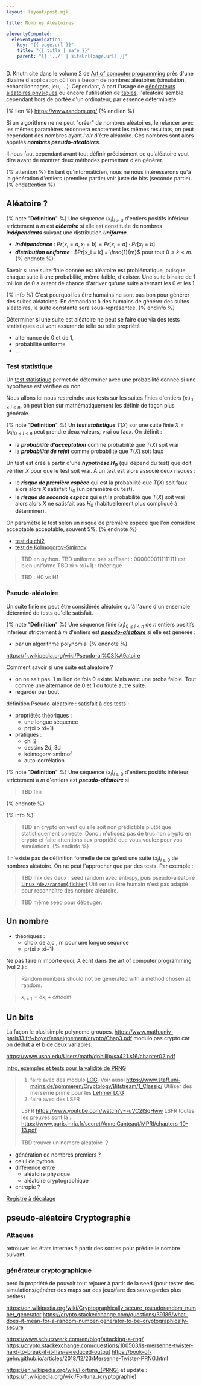 ```yaml
---
layout: layout/post.njk

title: Nombres Aléatoires

eleventyComputed:
  eleventyNavigation:
    key: "{{ page.url }}"
    title: "{{ title | safe }}"
    parent: "{{ '../' | siteUrl(page.url) }}"
---
```




D. Knuth cite dans le volume 2 de [Art of computer programming](https://www.amazon.fr/Art-Computer-Programming-Seminumerical-Combinatorial/dp/0137935102/) près d'une dizaine d'application où l'on a besoin de nombres aléatoires (simulation, échantillonnages, jeu, ...). Cependant, à part l'usage de [générateurs aléatoires physiques](https://fr.wikipedia.org/wiki/G%C3%A9n%C3%A9rateur_de_nombres_al%C3%A9atoires_mat%C3%A9riel) ou encore l'utilisation de [tables](https://fr.wikipedia.org/wiki/Table_de_nombres_al%C3%A9atoires), l'aléatoire semble cependant hors de portée d'un ordinateur, par essence déterministe.

{% lien %}
<https://www.random.org/>
{% endlien %}

Si un algorithme ne ne peut "créer" de nombres aléatoires, le relancer avec les mêmes paramètres redonnera exactement les mêmes résultats, on peut cependant des nombres ayant *l'air* d'être aléatoire. Ces nombres sont alors appelés ***nombres pseudo-aléatoires***.

Il nous faut cependant avant tout définir précisément ce qu'aléatoire veut dire avant de montrer deux méthodes permettant d'en générer.

{% attention %}
En tant qu'informaticien, nous ne nous intéresserons qu'à la génération d'entiers (première partie) voir juste de bits (seconde partie).
{% endattention %}

## Aléatoire ?

{% note "**Définition**" %}
Une séquence $(x_i)_{i\geq 0}$ d'entiers positifs inférieur strictement à $m$ est ***aléatoire*** si elle est constituée de nombres ***indépendants*** suivant une distribution ***uniforme***.

- ***indépendance*** : $Pr[x_i = a, x_j = b] = Pr[x_i = a] \cdot Pr[x_j = b]$
- ***distribution uniforme*** : $Pr[x_i = k] = \frac{1}{m}$ pour tout $0\leq k < m$.
{% endnote %}

Savoir si une suite finie donnée est aléatoire est problématique, puisque chaque suite à une probabilité, même faible, d'exister. Une suite binaire de 1 million de 0 a autant de chance d'arriver qu'une suite alternant les 0 et les 1.

{% info %}
C'est pourquoi les être humains ne sont pas bon pour générer des suites aléatoires. En demandant à des humains de générer des suites aléatoires, la suite constante sera sous-représentée.
{% endinfo %}

Déterminer si une suite est aléatoire ne peut se faire que via des tests statistiques qui vont assurer de telle ou telle propriété :

- alternance de 0 et de 1,
- probabilité uniforme,
- ...

### Test statistique

Un [test statistique](https://fr.wikipedia.org/wiki/Test_statistique) permet de déterminer avec une probabilité donnée si une hypothèse est vérifiée ou non.

Nous allons ici nous restreindre aux tests sur les suites finies d'entiers $(x_i)_{0 \leq i < n}$, on peut bien sur mathématiquement les définir de façon plus générale.

{% note "**Définition**" %}
Un ***test statistique*** $T(X)$ sur une suite finie $X = (x_i)_{0 \leq i < n}$ peut prendre deux valeurs, vrai ou faux. On définit :

- la ***probabilité d'acceptation*** comme probabilité que $T(X)$ soit vrai
- la ***probabilité de rejet*** comme probabilité que $T(X)$ soit faux

Un test est créé à partir d'une ***hypothèse $H_0$*** (qui dépend du test) que doit vérifier $X$ pour que le test soit vrai. À un test est alors associé deux risques :

- le ***risque de première espèce*** qui est la probabilité que $T(X)$ soit faux alors alors $X$ satisfait $H_0$ (un paramètre du test).
- le ***risque de seconde espèce*** qui est la probabilité que $T(X)$ soit vrai alors alors $X$ ne satisfait pas $H_0$ (habituellement plus compliqué à déterminer).

On paramètre le test selon un risque de première espèce que l'on considère acceptable acceptable, souvent 5%.
{% endnote %}

- [test du chi2](https://fr.wikipedia.org/wiki/Test_du_%CF%87%C2%B2)
- [test de Kolmogorov-Smirnov](https://fr.wikipedia.org/wiki/Test_de_Kolmogorov-Smirnov)

> TBD en python.
> TBD uniforme pas suffisant : 0000000111111111 est bien uniforme
> TBD xi > x(i+1) : théorique

> TBD : H0 vs H1


### Pseudo-aléatoire

Un suite finie ne peut être considérée aléatoire qu'à l'aune d'un ensemble déterminé de tests qu'elle satisfait.

{% note "**Définition**" %}
Une séquence finie $(x_i)_{0 \leq i < n}$ de $n$ entiers positifs inférieur strictement à $m$ d'entiers est ***[pseudo-aléatoire](https://fr.wikipedia.org/wiki/Pseudo-al%C3%A9atoire)*** si elle est générée :

- par un algorithme polynomial
{% endnote %}

https://fr.wikipedia.org/wiki/Pseudo-al%C3%A9atoire

Comment savoir si une suite est aléatoire ?

- on ne sait pas. 1 million de fois 0 existe. Mais avec une proba faible. Tout comme une alternance de 0 et 1 ou toute autre suite.
- regarder par bout

définition Pseudo-aléatoire : satisfait à des tests :

- propriétés théoriques :
  - une longue séquence
  - pr(xi > xi+1)
- pratiques :
  - chi 2
  - dessins 2d, 3d
  - kolmogorv-smirnof
  - auto-corrélation

{% note "**Définition**" %}
Une séquence $(x_i)_{i\geq 0}$ d'entiers positifs inférieur strictement à $m$ d'entiers est ***pseudo-aléatoire*** si

> TBD finir

{% endnote %}

{% info %}
> TBD en crypto on veut qu'elle soit non prédictible plutôt que statistiquement correcte. Donc : n'utiosez pas de truc non crypto en crypto et faite attentions aux propriété que vous voulez pour vos simulations. 
{% endinfo %}

Il n'existe pas de définition formelle de ce qu'est une suite $(x_i)_{i\geq 0}$ de nombres aléatoire. On ne peut l'approcher que par des tests. Par exemple :

> TBD mix des deux : seed random avec entropy, puis pseudo-aléatoire [Linux `/dev/random`{.fichier}](https://en.wikipedia.org/wiki//dev/random)
Utiliser un être humain n'est pas adapté pour reconnaître des nombre aléatoire.

> TBD même seed pour débeuger.

## Un nombre

- théoriques :
  - choix de a,c , m pour une longue séqunce
  - pr(xi > xi+1)

Ne pas faire n'importe quoi. A écrit dans the art of computer programming (vol 2.) :

> Random numbers should not be generated with a method chosen at random.

> $x_{i+1} = ax_i + c mod m$

## Un bits

La façon le plus simple
polynome groupes. <https://www.math.univ-paris13.fr/~boyer/enseignement/crypto/Chap3.pdf>
modulo pas crypto car on déduit a et b de deux variables.

<https://www.usna.edu/Users/math/dphillip/sa421.s16/chapter02.pdf>

[Intro, exemples et tests pour la validité de PRNG](https://www.mi.fu-berlin.de/inf/groups/ag-tech/teaching/2012_SS/L_19540_Modeling_and_Performance_Analysis_with_Simulation/06.pdf)

> 1. faire avec des modulo [LCG](https://en.wikipedia.org/wiki/Linear_congruential_generator). Voir aussi <https://www.staff.uni-mainz.de/pommeren/Cryptology/Bitstream/1_Classic/>
> Utiliser des merserne prime pour les [Lehmer LCG](https://en.wikipedia.org/wiki/Lehmer_random_number_generator)
> 2. faire avec des LSFR
> 
> LSFR <https://www.youtube.com/watch?v=-uVC2ISqHww>
> LSFR toutes les preuves sont là : <https://www.paris.inria.fr/secret/Anne.Canteaut/MPRI/chapters-10-13.pdf>
> 
> TBD trouver un nombre aléatoire ？

- génération de nombres premiers ?
- celui de python
- différence entre
  - aléatoire physique
  - aléatoire cryptographique
- entropie ?

[Registre à décalage](https://fr.wikipedia.org/wiki/Registre_%C3%A0_d%C3%A9calage_%C3%A0_r%C3%A9troaction_lin%C3%A9aire)

## pseudo-aléatoire Cryptographie

### Attaques

retrouver les états internes à partir des sorties pour prédire le nombre suivant.

### générateur cryptographique

perd la propriété de pouvoir tout rejouer à partir de la seed (pour tester des simulations/générer des maps sur des jeux/fare des sauvegardes plus petites)

<https://en.wikipedia.org/wiki/Cryptographically_secure_pseudorandom_number_generator>
<https://crypto.stackexchange.com/questions/39186/what-does-it-mean-for-a-random-number-generator-to-be-cryptographically-secure>

<https://www.schutzwerk.com/en/blog/attacking-a-rng/>
<https://crypto.stackexchange.com/questions/100503/is-mersenne-twister-hard-to-break-if-it-has-a-reduced-output>
<https://book-of-gehn.github.io/articles/2018/12/23/Mersenne-Twister-PRNG.html>

<https://en.wikipedia.org/wiki/Fortuna_(PRNG)> et update : <https://fr.wikipedia.org/wiki/Fortuna_(cryptographie)>
